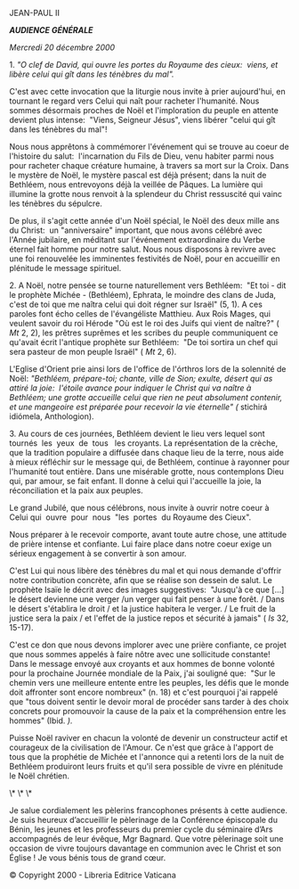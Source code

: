 JEAN-PAUL II

***AUDIENCE GÉNÉRALE***

*Mercredi 20 décembre 2000*

1\. *"O clef de David, qui ouvre les portes du Royaume des cieux:  viens, et libère celui qui gît dans les ténèbres du mal".*

C'est avec cette invocation que la liturgie nous invite à prier aujourd'hui, en tournant le regard vers Celui qui naît pour racheter l'humanité. Nous sommes désormais proches de Noël et l'imploration du peuple en attente devient plus intense:  "Viens, Seigneur Jésus", viens libérer "celui qui gît dans les ténèbres du mal"!

Nous nous apprêtons à commémorer l'événement qui se trouve au coeur de l'histoire du salut:  l'incarnation du Fils de Dieu, venu habiter parmi nous pour racheter chaque créature humaine, à travers sa mort sur la Croix. Dans le mystère de Noël, le mystère pascal est déjà présent; dans la nuit de Bethléem, nous entrevoyons déjà la veillée de Pâques. La lumière qui illumine la grotte nous renvoit à la splendeur du Christ ressuscité qui vainc les ténèbres du sépulcre.

De plus, il s'agit cette année d'un Noël spécial, le Noël des deux mille ans du Christ:  un "anniversaire" important, que nous avons célébré avec l'Année jubilaire, en méditant sur l'événement extraordinaire du Verbe éternel fait homme pour notre salut. Nous nous disposons à revivre avec une foi renouvelée les imminentes festivités de Noël, pour en accueillir en plénitude le message spirituel.

2\. A Noël, notre pensée se tourne naturellement vers Bethléem:  "Et toi - dit le prophète Michée - (Bethléem), Ephrata, le moindre des clans de Juda, c'est de toi que me naîtra celui qui doit régner sur Israël" (5, 1). A ces paroles font écho celles de l'évangéliste Matthieu. Aux Rois Mages, qui veulent savoir du roi Hérode "Où est le roi des Juifs qui vient de naître?" ( *Mt* 2, 2), les prêtres suprêmes et les scribes du peuple communiquent ce qu'avait écrit l'antique prophète sur Bethléem:  "De toi sortira un chef qui sera pasteur de mon peuple Israël" ( *Mt* 2, 6).

L'Eglise d'Orient prie ainsi lors de l'office de l'órthros lors de la solennité de Noël: *"Bethléem, prépare-toi; chante, ville de Sion; exulte, désert qui as attiré la joie:  l'étoile avance pour indiquer le Christ qui va naître à Bethléem; une grotte accueille celui que rien ne peut absolument contenir, et une mangeoire est préparée pour recevoir la vie éternelle" (* stichirá idiómela, Anthologion).

3\. Au cours de ces journées, Bethléem devient le lieu vers lequel sont  tournés  les  yeux  de  tous   les croyants. La représentation de la crèche, que la tradition populaire a diffusée dans chaque lieu de la terre, nous aide à mieux réfléchir sur le message qui, de Bethléem, continue à rayonner pour l'humanité tout entière. Dans une misérable grotte, nous contemplons Dieu qui, par amour, se fait enfant. Il donne à celui qui l'accueille la joie, la réconciliation et la paix aux peuples.

Le grand Jubilé, que nous célébrons, nous invite à ouvrir notre coeur à Celui qui  ouvre  pour  nous  "les  portes  du Royaume des Cieux".

Nous préparer à le recevoir comporte, avant toute autre chose, une attitude de prière intense et confiante. Lui faire place dans notre coeur exige un sérieux engagement à se convertir à son amour.

C'est Lui qui nous libère des ténèbres du mal et qui nous demande d'offrir notre contribution concrète, afin que se réalise son dessein de salut. Le prophète Isaïe le décrit avec des images suggestives:  "Jusqu'à ce que \[...\] le désert devienne une verger /un verger qui fait penser à une forêt. / Dans le désert s'établira le droit / et la justice habitera le verger. / Le fruit de la justice sera la paix / et l'effet de la justice repos et sécurité à jamais" ( *Is* 32, 15-17).

C'est ce don que nous devons implorer avec une prière confiante, ce projet que nous sommes appelés à faire nôtre avec une sollicitude constante! Dans le message envoyé aux croyants et aux hommes de bonne volonté pour la prochaine Journée mondiale de la Paix, j'ai souligné que:  "Sur le chemin vers une meilleure entente entre les peuples, les défis que le monde doit affronter sont encore nombreux" (n. 18) et c'est pourquoi j'ai rappelé que "tous doivent sentir le devoir moral de procéder sans tarder à des choix concrets pour promouvoir la cause de la paix et la compréhension entre les hommes" (Ibid. *).*

Puisse Noël raviver en chacun la volonté de devenir un constructeur actif et courageux de la civilisation de l'Amour. Ce n'est que grâce à l'apport de tous que la prophétie de Michée et l'annonce qui a retenti lors de la nuit de Bethléem produiront leurs fruits et qu'il sera possible de vivre en plénitude le Noël chrétien.

\\* \\* \\*

Je salue cordialement les pèlerins francophones présents à cette audience. Je suis heureux d’accueillir le pèlerinage de la Conférence épiscopale du Bénin, les jeunes et les professeurs du premier cycle du séminaire d’Ars accompagnés de leur évêque, Mgr Bagnard. Que votre pèlerinage soit une occasion de vivre toujours davantage en communion avec le Christ et son Église ! Je vous bénis tous de grand cœur.

© Copyright 2000 - Libreria Editrice Vaticana